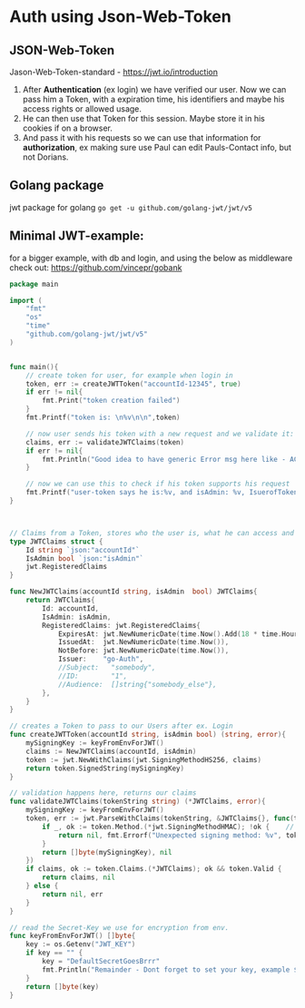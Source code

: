 # Auth using Json-Web-Token
## JSON-Web-Token
Jason-Web-Token-standard - https://jwt.io/introduction

1. After **Authentication** (ex login) we have verified our user. Now we can pass him a Token, with a expiration time,  his identifiers and maybe his access rights or allowed usage.
2. He can then use that Token for this session. Maybe store it in his cookies if on a browser. 
3. And pass it with his requests so we can use that information for **authorization**, ex making sure use Paul can edit Pauls-Contact info, but not Dorians.

## Golang package
jwt package for golang `go get -u github.com/golang-jwt/jwt/v5`


## Minimal JWT-example:
for a bigger example, with db and login, and using the below as middleware check out: https://github.com/vincepr/gobank
```go
package main

import (
	"fmt"
	"os"
	"time"
	"github.com/golang-jwt/jwt/v5"
)


func main(){
	// create token for user, for example when login in
	token, err := createJWTToken("accountId-12345", true)
	if err != nil{
		fmt.Print("token creation failed")
	}
	fmt.Printf("token is: \n%v\n\n",token)

	// now user sends his token with a new request and we validate it:
	claims, err := validateJWTClaims(token)
	if err != nil{
		fmt.Println("Good idea to have generic Error msg here like - ACCESS DENIED", err)
	}

	// now we can use this to check if his token supports his request
	fmt.Printf("user-token says he is:%v, and isAdmin: %v, IsuerofToken was: %v \n", claims.Id, claims.IsAdmin, claims.RegisteredClaims.Issuer)
}



// Claims from a Token, stores who the user is, what he can access and or and for how long 
type JWTClaims struct {
	Id string `json:"accountId"`
	IsAdmin bool `json:"isAdmin"`
	jwt.RegisteredClaims
}

func NewJWTClaims(accountId string, isAdmin  bool) JWTClaims{
	return JWTClaims{
		Id: accountId,
		IsAdmin: isAdmin,
		RegisteredClaims: jwt.RegisteredClaims{
			ExpiresAt: jwt.NewNumericDate(time.Now().Add(18 * time.Hour)),
			IssuedAt:  jwt.NewNumericDate(time.Now()),
			NotBefore: jwt.NewNumericDate(time.Now()),
			Issuer:    "go-Auth",
			//Subject:   "somebody",
			//ID:        "1",
			//Audience:  []string{"somebody_else"},
		},
	}
}

// creates a Token to pass to our Users after ex. Login
func createJWTToken(accountId string, isAdmin bool) (string, error){
	mySigningKey := keyFromEnvForJWT()
	claims := NewJWTClaims(accountId, isAdmin)
	token := jwt.NewWithClaims(jwt.SigningMethodHS256, claims)
	return token.SignedString(mySigningKey)
}

// validation happens here, returns our claims
func validateJWTClaims(tokenString string) (*JWTClaims, error){
	mySigningKey := keyFromEnvForJWT()
	token, err := jwt.ParseWithClaims(tokenString, &JWTClaims{}, func(token *jwt.Token) (interface{}, error) {
		if _, ok := token.Method.(*jwt.SigningMethodHMAC); !ok {	// Validate the encrypt-Algorythm is the one what we expect 
			return nil, fmt.Errorf("Unexpected signing method: %v", token.Header["alg"])
		}
		return []byte(mySigningKey), nil
	})
	if claims, ok := token.Claims.(*JWTClaims); ok && token.Valid {
		return claims, nil
	} else {
		return nil, err
	}
}

// read the Secret-Key we use for encryption from env.
func keyFromEnvForJWT() []byte{
	key := os.Getenv("JWT_KEY")
	if key == "" {
		key = "DefaultSecretGoesBrrr"
		fmt.Println("Remainder - Dont forget to set your key, example $ export JWT_KEY=bhJas5_Sk-7El3VuCx7QerFuFS.Ns7bKBiJ_4O3deoZw")
	}
	return []byte(key)
}
```